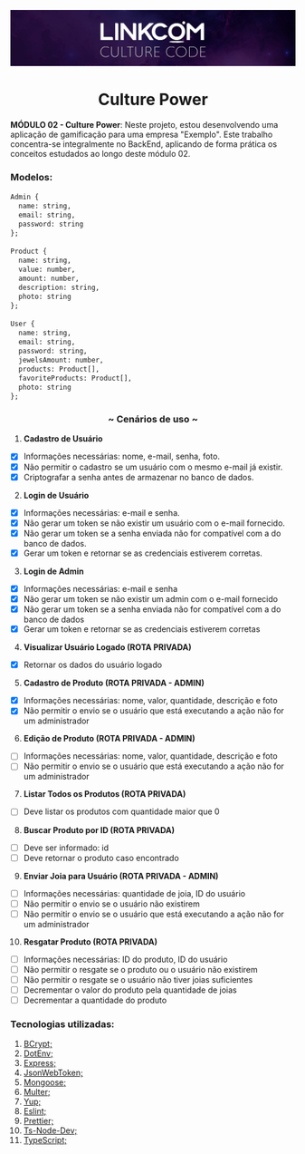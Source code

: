 ![Logo](./img/readme_img.jpeg)

<h1 align="center">Culture Power</h1>

**MÓDULO 02 - Culture Power**: Neste projeto, estou desenvolvendo uma aplicação de gamificação para uma empresa "Exemplo". Este trabalho concentra-se integralmente no BackEnd, aplicando de forma prática os conceitos estudados ao longo deste módulo 02.

<h3>Modelos:</h3>

```plaintext
Admin {
  name: string,
  email: string,
  password: string
};

Product {
  name: string,
  value: number,
  amount: number,
  description: string,
  photo: string
};

User {
  name: string,
  email: string,
  password: string,
  jewelsAmount: number,
  products: Product[],
  favoriteProducts: Product[],
  photo: string
};
```

<h3 align="center">~ Cenários de uso ~</h3>

1. **Cadastro de Usuário**

- [x] Informações necessárias: nome, e-mail, senha, foto.
- [x] Não permitir o cadastro se um usuário com o mesmo e-mail já existir.
- [x] Criptografar a senha antes de armazenar no banco de dados.

2. **Login de Usuário**

- [x] Informações necessárias: e-mail e senha.
- [x] Não gerar um token se não existir um usuário com o e-mail fornecido.
- [x] Não gerar um token se a senha enviada não for compatível com a do banco de dados.
- [x] Gerar um token e retornar se as credenciais estiverem corretas.

3. **Login de Admin**

- [x] Informações necessárias: e-mail e senha
- [x] Não gerar um token se não existir um admin com o e-mail fornecido
- [x] Não gerar um token se a senha enviada não for compatível com a do banco de dados
- [x] Gerar um token e retornar se as credenciais estiverem corretas

4. **Visualizar Usuário Logado (ROTA PRIVADA)**

- [x] Retornar os dados do usuário logado

5. **Cadastro de Produto (ROTA PRIVADA - ADMIN)**

- [x] Informações necessárias: nome, valor, quantidade, descrição e foto
- [x] Não permitir o envio se o usuário que está executando a ação não for um administrador

6. **Edição de Produto (ROTA PRIVADA - ADMIN)**

- [ ] Informações necessárias: nome, valor, quantidade, descrição e foto
- [ ] Não permitir o envio se o usuário que está executando a ação não for um administrador

7. **Listar Todos os Produtos (ROTA PRIVADA)**

- [ ] Deve listar os produtos com quantidade maior que 0

8. **Buscar Produto por ID (ROTA PRIVADA)**

- [ ] Deve ser informado: id
- [ ] Deve retornar o produto caso encontrado

9. **Enviar Joia para Usuário (ROTA PRIVADA - ADMIN)**

- [ ] Informações necessárias: quantidade de joia, ID do usuário
- [ ] Não permitir o envio se o usuário não existirem
- [ ] Não permitir o envio se o usuário que está executando a ação não for um administrador

10. **Resgatar Produto (ROTA PRIVADA)**

- [ ] Informações necessárias: ID do produto, ID do usuário
- [ ] Não permitir o resgate se o produto ou o usuário não existirem
- [ ] Não permitir o resgate se o usuário não tiver joias suficientes
- [ ] Decrementar o valor do produto pela quantidade de joias
- [ ] Decrementar a quantidade do produto

<h3>Tecnologias utilizadas:</h3>

1.  [BCrypt;](https://www.npmjs.com/package/bcrypt)
2.  [DotEnv;](https://www.npmjs.com/package/dotenv)
3.  [Express;](https://expressjs.com/pt-br/)
4.  [JsonWebToken;](https://jwt.io/)
5.  [Mongoose;](https://mongoosejs.com/)
6.  [Multer;](https://www.npmjs.com/package/multer)
7.  [Yup;](https://www.npmjs.com/package/yup)
8.  [Eslint;](https://eslint.org/docs/latest/use/getting-started)
9.  [Prettier;](https://prettier.io/docs/en/)
10. [Ts-Node-Dev;](https://www.npmjs.com/package/ts-node-dev)
11. [TypeScript;](https://www.typescriptlang.org/pt/docs/)
